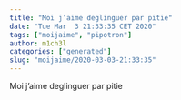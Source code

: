 ```yaml
---
title: "Moi j’aime deglinguer par pitie"
date: "Tue Mar  3 21:33:35 CET 2020"
tags: ["moijaime", "pipotron"]
author: m1ch3l
categories: ["generated"]
slug: "moijaime/2020-03-03-21:33:35"
---
```


Moi j’aime deglinguer par pitie
